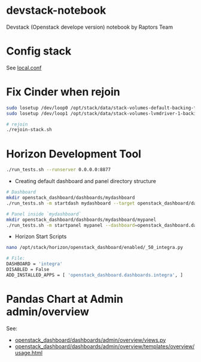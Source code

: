# devstack-notebook
Devstack (Openstack develope version) notebook by Raptors Team

# Config stack 
See [local.conf](local.conf)

# Fix Cinder when rejoin
```sh
sudo losetup /dev/loop0 /opt/stack/data/stack-volumes-default-backing-file
sudo losetup /dev/loop1 /opt/stack/data/stack-volumes-lvmdriver-1-backing-file

# rejoin
./rejoin-stack.sh
```

# Horizon Development Tool

```sh
./run_tests.sh --runserver 0.0.0.0:8877
```

* Creating default dashboard and panel directory structure
```sh
# Dashboard
mkdir openstack_dashboard/dashboards/mydashboard
./run_tests.sh -m startdash mydashboard --target openstack_dashboard/dashboards/mydashboard

# Panel inside `mydashboard`
mkdir openstack_dashboard/dashboards/mydashboard/mypanel
./run_tests.sh -m startpanel mypanel --dashboard=openstack_dashboard.dashboards.mydashboard --target=openstack_dashboard/dashboards/mydashboard/mypanel
```

* Horizon Start Scripts
```sh
nano /opt/stack/horizon/openstack_dashboard/enabled/_50_integra.py

# File:
DASHBOARD = 'integra'
DISABLED = False
ADD_INSTALLED_APPS = [ 'openstack_dashboard.dashboards.integra', ]
```

# Pandas Chart at Admin admin/overview
See: 
* [openstack_dashboard/dashboards/admin/overview/views.py](openstack_dashboard/dashboards/admin/overview/views.py)
* [openstack_dashboard/dashboards/admin/overview/templates/overview/usage.html](openstack_dashboard/dashboards/admin/overview/templates/overview/usage.html)
